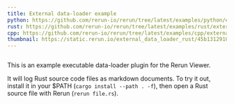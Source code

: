 ```yaml
---
title: External data-loader example
python: https://github.com/rerun-io/rerun/tree/latest/examples/python/external_data_loader/main.py?speculative-link
rust: https://github.com/rerun-io/rerun/tree/latest/examples/rust/external_data_loader/src/main.rs?speculative-link
cpp: https://github.com/rerun-io/rerun/tree/latest/examples/cpp/external_data_loader/main.cpp?speculative-link
thumbnail: https://static.rerun.io/external_data_loader_rust/45b1312910063086708d2db52dc3eb619e741d8c/480w.png
---
```


<picture>
  <img src="https://static.rerun.io/external_data_loader_rust/45b1312910063086708d2db52dc3eb619e741d8c/full.png" alt="">
  <source media="(max-width: 480px)" srcset="https://static.rerun.io/external_data_loader_rust/45b1312910063086708d2db52dc3eb619e741d8c/480w.png">
  <source media="(max-width: 768px)" srcset="https://static.rerun.io/external_data_loader_rust/45b1312910063086708d2db52dc3eb619e741d8c/768w.png">
  <source media="(max-width: 1024px)" srcset="https://static.rerun.io/external_data_loader_rust/45b1312910063086708d2db52dc3eb619e741d8c/1024w.png">
  <source media="(max-width: 1200px)" srcset="https://static.rerun.io/external_data_loader_rust/45b1312910063086708d2db52dc3eb619e741d8c/1200w.png">
</picture>

This is an example executable data-loader plugin for the Rerun Viewer.

It will log Rust source code files as markdown documents.
To try it out, install it in your $PATH (`cargo install --path . -f`), then open a Rust source file with Rerun (`rerun file.rs`).
